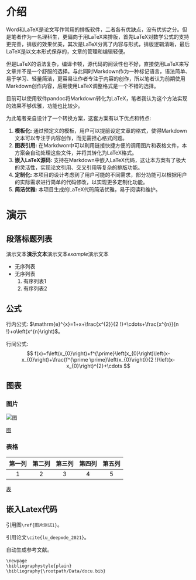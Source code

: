 # 介绍

Word和LaTeX是论文写作常用的排版软件，二者各有优缺点，没有优劣之分。但是笔者作为一名理科生，更偏向于用LaTeX来排版，首先LaTeX对数学公式的支持更完善，排版的效果优美，其次是LaTeX分离了内容与形式，排版逻辑清晰，最后LaTeX是以文本形式保存的，文章的管理和编辑轻便。

但是LaTeX的语法复杂，编译卡顿，源代码的阅读性也不好，直接使用LaTeX来写文章并不是一个舒服的选择。与此同时Markdown作为一种标记语言，语法简单、易于学习、轻量简洁，更容易让作者专注于内容的创作，所以笔者认为前期使用Markdown创作内容，后期使用LaTeX调整格式是一个不错的选择。

目前可以使用软件pandoc将Markdown转化为LaTeX，笔者我认为这个方法实现的效果不够优雅，功能也比较少。

为此笔者亲自设计了一个转换方案，这套方案有以下优点和特点:
1.  **模板化:** 通过预定义的模板，用户可以提前设定文章的格式，使得Markdown文本可以专注于内容创作，而无需担心格式问题。
2.  **图表引用:** 在Markdwon中可以利用链接快捷方便的调用图片和表格文件，本方案会自动处理这些文件，并将其转化为LaTeX格式。
3.  **嵌入LaTeX源码:** 支持在Markdown中嵌入LaTeX代码，这让本方案有了极大的灵活性，实现论文引用、交叉引用等复杂的排版功能。
4.  **定制化:** 本项目的设计考虑到了用户可能的不同需求，部分功能可以根据用户的实际需求进行简单的代码修改，以实现更多定制化功能。
5.  **简洁优雅:** 本项目生成的LaTeX代码简洁优雅，易于阅读和维护。

# 演示

## 段落标题列表

演示文本**演示文本**演示文本*example*演示文本

-   无序列表
-   无序列表
    1.  有序列表1
    2.  有序列表2

## 公式

行内公式: $\mathrm{e}^{x}=1+x+\frac{x^{2}}{2 !}+\cdots+\frac{x^{n}}{n !}+o\left(x^{n}\right)$。

行间公式:
$$
f(x)=f\left(x_{0}\right)+f^{\prime}\left(x_{0}\right)\left(x-x_{0}\right)+\frac{f^{\prime \prime}\left(x_{0}\right)}{2 !}\left(x-x_{0}\right)^{2}+\cdots
$$



## 图表
### 图片
![图](/Data/测试图1.jpeg "图片测试1")

[图](/Data/测试图2.jpg "图片测试2")

### 表格

|第一列|第二列|第三列|第四列|第五列|
|:---:|:---:|:---:|:---:|:---:|
|1|2|3|4|5|

[表](/Data/测试表.csv "表格测试")


## 嵌入Latex代码

引用图`\ref{图片测试1}`。

引用论文`\cite{lu_deepxde_2021}`。

自动生成参考文献。
~~~
\newpage
\bibliographystyle{plain}
\bibliography{\rootpath/Data/docu.bib}
~~~

